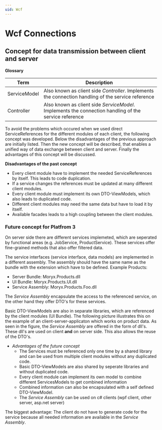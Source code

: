 ```yaml
---
uid: Wcf
---
```

# Wcf Connections

## Concept for data transmission between client and server

**Glossary**

| Term | Description |
|------|-------------|
| ServiceModel | Also known as client side *Controller*. Implements the connection handling of the service reference |
| Controller | Also known as client side *ServiceModel*. Implements the connection handling of the service reference |

To avoid the problems which occured when we used direct ServiceReferences for the different modules of each client, the following concept was
developed. Below the disadvantages of the previous approach are initially listed. Then the new concept will be described, 
that enables a unified way of data exchange between client and server. Finally the advantages of this concept will be discussed. 

**Disadvantages of the past concept**
* Every client module have to implement the needed ServiceReferences by itself. This leads to code duplication.
* If a service changes the references must be updated at many different client modules.
* Every client module must implement its own DTO-ViewModels, which also leads to duplicated code.
* Different client modules may need the same data but have to load it by itself.
* Available facades leads to a high coupling between the client modules.

### Future concept for Platfrom 3

On server side there are different services implemeted, which are seperated by functional areas (e.g. JobService, ProductService). 
These services offer fine-grained methods that also offer filtered data. 

The service interfaces (service interface, data models) are implemented in a different assembly. The assembly should have the same name as the bundle with the extension which have to be defined. Example Products: 

* Server Bundle: Moryx.Products.dll
* UI Bundle: Moryx.Products.UI.dll
* Service Assembly: Moryx.Products.Foo.dll

The _Service Assembly_ encapsulate the access to the referenced service, on the other hand they offer DTO's for these services. 

Basic DTO-ViewModels are also in separate libraries, which are referenced by the client modules (UI Bundle). The following picture illustrates 
this on the example of an client-server-applicaton which works on product data. As seen in the figure, the _Service Assembly_ are offered in the form of dll's.
These dll's are used on client **and** on server side. This also allows the reuse of the DTO's.


* _Advantages of the future concept_
    * The Services must be referenced only one time by a shared library and can be used from multiple client modules without any duplicated code.
    * Basic DTO-ViewModels are also shared by seperate libraries and without duplicated code.
    * Every client module can implement its own model to combine different ServicesModels to get combined information
    * Combined information can also be encapsulated with a self defined DTO-ViewModel.
    * The _Service Assembly_ can be used on c# clients (wpf client, other server, asp.net server)
       
The biggest advantage: The client do not have to generate code for the service because all needed information are available in the _Service Assembly_.